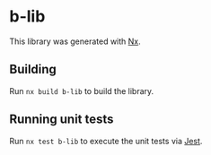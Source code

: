 # b-lib

This library was generated with [Nx](https://nx.dev).

## Building

Run `nx build b-lib` to build the library.

## Running unit tests

Run `nx test b-lib` to execute the unit tests via [Jest](https://jestjs.io).
